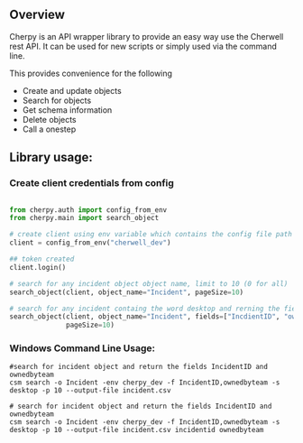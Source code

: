 ## Overview

Cherpy is an API wrapper library to provide an easy way use the Cherwell rest API. It can be used for new scripts or
simply used via
the command line.

This provides convenience for the following

* Create and update objects
* Search for objects
* Get schema information
* Delete objects
* Call a onestep

## Library usage:

### Create client credentials from config

```python

from cherpy.auth import config_from_env
from cherpy.main import search_object

# create client using env variable which contains the config file path
client = config_from_env("cherwell_dev")

## token created
client.login()

# search for any incident object object name, limit to 10 (0 for all)
search_object(client, object_name="Incident", pageSize=10)

# search for any incident containg the word desktop and rerning the fields IncidentID and ownedbyteam 
search_object(client, object_name="Incident", fields=["IncdientID", "ownedbyteam"], search_string="desktop",
              pageSize=10)

```

### Windows Command Line Usage:

```shell
#search for incident object and return the fields IncidentID and ownedbyteam
csm search -o Incident -env cherpy_dev -f IncidentID,ownedbyteam -s desktop -p 10 --output-file incident.csv

# search for incident object and return the fields IncidentID and ownedbyteam
csm search -o Incident -env cherpy_dev -f IncidentID,ownedbyteam -s desktop -p 10 --output-file incident.csv incidentid ownedbyteam

``` 